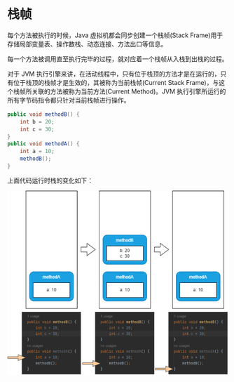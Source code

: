 # 栈帧

每个方法被执行的时候，Java 虚拟机都会同步创建一个栈帧(Stack Frame)用于存储局部变量表、操作数栈、动态连接、方法出口等信息。

每一个方法被调用直至执行完毕的过程，就对应着一个栈帧从入栈到出栈的过程。

对于 JVM 执行引擎来讲，在活动线程中，只有位于栈顶的方法才是在运行的，只有位于栈顶的栈帧才是生效的，其被称为当前栈帧(Current Stack Frame)，与这个栈帧所关联的方法被称为当前方法(Current Method)。JVM 执行引擎所运行的所有字节码指令都只针对当前栈帧进行操作。

```java
public void methodB() {
    int b = 20;
    int c = 30;
}
public void methodA() {
    int a = 10;
    methodB();
}
```

上面代码运行时栈的变化如下：

![](../../img/stack_change.png)
